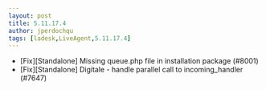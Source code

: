 ```yaml
---
layout: post
title: 5.11.17.4
author: jperdochqu
tags: [ladesk,LiveAgent,5.11.17.4]
---
```


- [Fix][Standalone] Missing queue.php file in installation package (#8001)
- [Fix][Standalone] Digitale - handle parallel call to incoming_handler (#7647)
